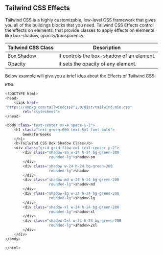 ## Tailwind CSS Effects

Tailwind CSS is a highly customizable, low-level CSS framework that gives you all of the buildings blocks that you need. Tailwind CSS Effects control the effects on elements. that provide classes to apply effects on elements like box-shadow, opacity/transparency.

| Tailwind CSS Class | Description |
| ------------------ | ----------- |
| Box Shadow | It controls the box-shadow of an element. |
| Opacity | It sets the opacity of any element.	|


Below example will give you a brief idea about the Effects of Tailwind CSS:


```bash
HTML

<!DOCTYPE html> 
<head> 
	<link href= 
"https://unpkg.com/tailwindcss@^1.0/dist/tailwind.min.css"
		rel="stylesheet"> 
</head> 

<body class="text-center mx-4 space-y-2"> 
	<h1 class="text-green-600 text-5xl font-bold"> 
		GeeksforGeeks 
	</h1> 
	<b>Tailwind CSS Box Shadow Class</b> 
	<div class="grid grid-flow-col text-center p-2"> 
		<div class="shadow-sm w-24 h-24 bg-green-200 
					rounded-lg">shadow-sm 
		</div> 
		<div class="shadow w-24 h-24 bg-green-200 
					rounded-lg">shadow 
		</div> 
		<div class="shadow-md w-24 h-24 bg-green-200 
					rounded-lg">shadow-md 
		</div> 
		<div class="shadow-lg w-24 h-24 bg-green-200 
					rounded-lg">shadow-lg 
		</div> 
		<div class="shadow-xl w-24 h-24 bg-green-200 
					rounded-lg">shadow-xl 
		</div> 
		<div class="shadow-2xl w-24 h-24 bg-green-200 
					rounded-lg">shadow-2xl 
		</div> 
	</div> 
</body> 

</html> 
```